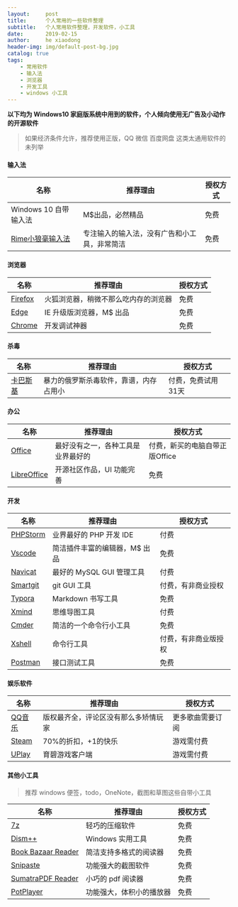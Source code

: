 ```yaml
---
layout:     post
title:      个人常用的一些软件整理
subtitle:   个人常用软件整理，开发软件，小工具
date:       2019-02-15
author:     he xiaodong
header-img: img/default-post-bg.jpg
catalog: true
tags:
    - 常用软件
    - 输入法
    - 浏览器
    - 开发工具
    - windows 小工具
---
```


**以下均为 Windows10 家庭版系统中用到的软件，个人倾向使用无广告及小动作的开源软件**
> 如果经济条件允许，推荐使用正版，QQ 微信 百度网盘 这类太通用软件的未列举

#### 输入法

名称 | 推荐理由 | 授权方式
----|------|----
Windows 10 自带输入法 | M$出品，必然精品  | 免费
[Rime小狼毫输入法](https://rime.im/) | 专注输入的输入法，没有广告和小工具，非常简洁 | 免费

#### 浏览器

名称 | 推荐理由 | 授权方式
----|------|----
[Firefox](https://www.mozilla.org/en-US/) | 火狐浏览器，稍微不那么吃内存的浏览器| 免费
[Edge](https://www.microsoft.com/en-us/windows/microsoft-edge) | IE 升级版浏览器，M$ 出品 | 免费
[Chrome](https://www.google.com/chrome/) | 开发调试神器 | 免费 

#### 杀毒

名称 | 推荐理由 | 授权方式
----|------|----
[卡巴斯基](https://www.kaspersky.com.cn/home-security) | 暴力的俄罗斯杀毒软件，靠谱，内存占用小 | 付费，免费试用31天

#### 办公

名称 | 推荐理由 | 授权方式
----|------|----
[Office](https://www.microsoft.com/zh-cn/download/office.aspx) | 最好没有之一，各种工具是业界最好的 | 付费，新买的电脑自带正版Office 
[LibreOffice](https://www.libreoffice.org/) | 开源社区作品，UI 功能完善 | 免费

#### 开发

名称 | 推荐理由 | 授权方式
----|------|----
[PHPStorm](https://www.jetbrains.com/phpstorm/) | 业界最好的 PHP 开发 IDE | 付费 
[Vscode](https://code.visualstudio.com/) | 简洁插件丰富的编辑器，M$ 出品 | 免费 
[Navicat](https://www.navicat.com.cn/) | 最好的 MySQL GUI 管理工具 | 付费
[Smartgit](https://www.syntevo.com/smartgit/) | git GUI 工具 | 付费，有非商业授权
[Typora](https://typora.io/) | Markdown 书写工具 | 免费
[Xmind](https://www.xmind.cn/) | 思维导图工具 | 付费
[Cmder](http://cmder.net/) | 简洁的一个命令行小工具 | 免费
[Xshell](https://www.netsarang.com/zh/xshell/) | 命令行工具 | 付费，有非商业版授权
[Postman](https://www.getpostman.com/) | 接口测试工具 | 免费

#### 娱乐软件

名称 | 推荐理由 | 授权方式
----|------|----
[QQ音乐](https://y.qq.com/) | 版权最齐全，评论区没有那么多矫情玩家| 更多歌曲需要订阅
[Steam](https://store.steampowered.com/) | 70%的折扣，+1的快乐 | 游戏需付费
[UPlay](https://uplay.ubisoft.com/) | 育碧游戏客户端 | 游戏需付费

#### 其他小工具
> 推荐 windows 便签，todo，OneNote，截图和草图这些自带小工具 

名称 | 推荐理由 | 授权方式
----|------|----
[7z](http://www.7-zip.org/) | 轻巧的压缩软件 | 免费  
[Dism++](https://www.chuyu.me/zh-Hans/) | Windows 实用工具 | 免费
[Book Bazaar Reader](https://www.microsoft.com/en-us/p/book-bazaar-reader/9wzdncrfjcqv) | 简洁支持多格式的阅读器 | 免费 
[Snipaste](https://zh.snipaste.com/) | 功能强大的截图软件 | 免费 
[SumatraPDF Reader](https://www.sumatrapdfreader.org/free-pdf-reader.html) | 小巧的 pdf 阅读器 | 免费 
[PotPlayer](https://potplayer.daum.net/) | 功能强大，体积小的播放器 | 免费
